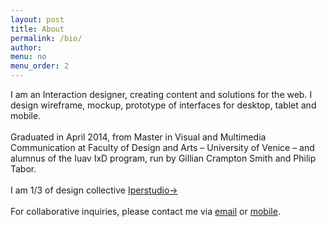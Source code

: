 ```yaml
---
layout: post
title: About
permalink: /bio/
author:
menu: no
menu_order: 2
---
```


I am an Interaction designer, creating content and solutions for the web. I design wireframe, mockup, prototype of interfaces for desktop, tablet and mobile.
<br>
<br>
Graduated in April 2014, from Master in Visual and Multimedia Communication at Faculty of Design and Arts – University of Venice – and alumnus of the Iuav IxD program, run by Gillian Crampton Smith and Philip Tabor.
<br>
<br>
I am 1/3 of design collective [Iperstudio→](http://www.iperstudio.net/ "Iperstudio website")
<br>
<br>
For collaborative inquiries, please contact me via <a href="mailto:fabrizio.goglia@gmail.com">email</a> or <a href="tel=+39 334 37 81 030">mobile</a>.
